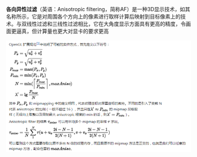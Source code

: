 **各向异性过滤**（英语：Anisotropic
filtering，简称AF）是一种3D显示技术，如其名称所示，它是对周围各个方向上的像素进行取样计算后映射到目标像素上的技术。与双线性过滤和三线性过滤相比，它在大角度显示方面具有更高的精度，令画面更逼真，但计算量也更大对显卡的要求更高\
\
![](../../../media/graphic/texture_filtering/af.png)
